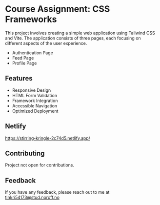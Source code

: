 # Course Assignment: CSS Frameworks 

This project involves creating a simple web application using Tailwind CSS and Vite. The application consists of three pages, each focusing on different aspects of the user experience. 
- Authentication Page
- Feed Page
- Profile Page

## Features

- Responsive Design
- HTML Form Validation
- Framework Integration
- Accessible Navigation
- Optimized Deployment

## Netlify

https://stirring-kringle-2c74d5.netlify.app/


## Contributing

Project not open for contributions.


## Feedback

If you have any feedback, please reach out to me at tinkri54173@stud.noroff.no

